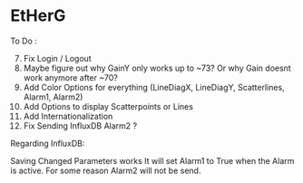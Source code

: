 # EtHerG

To Do : 

7. Fix Login / Logout
8. Maybe figure out why GainY only works up to ~73? Or why Gain doesnt work anymore after ~70? 
9. Add Color Options for everything (LineDiagX, LineDiagY, Scatterlines, Alarm1, Alarm2)
10. Add Options to display Scatterpoints or Lines
11. Add Internationalization
12. Fix Sending InfluxDB Alarm2 ?


Regarding InfluxDB:

Saving Changed Parameters works
It will set Alarm1 to True when the Alarm is active. 
For some reason Alarm2 will not be send. 